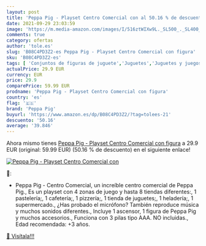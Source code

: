 ```yaml
---
layout: post
title: 'Peppa Pig - Playset Centro Comercial con al 50.16 % de descuento'
date: 2021-09-29 23:03:59
image: 'https://m.media-amazon.com/images/I/516ztWIXw9L._SL500_._SL400_.jpg'
comments: true
category: ofertas
author: 'tole.es'
slug: 'B08C4PD3Z2-es Peppa Pig - Playset Centro Comercial con figura'
sku: 'B08C4PD3Z2-es'
tags: [ 'Conjuntos de figuras de juguete','Juguetes','Juguetes y juegos','Muñecos y figuras','peppa','peppa pig','pig', ]
actualPrice: 29.9 EUR
currency: EUR
price: 29.9
comparePrice: 59.99 EUR
prodname: 'Peppa Pig - Playset Centro Comercial con figura'
country: 'es'
flag: '🇪🇸'
brand: 'Peppa Pig'
buyurl: 'https://www.amazon.es/dp/B08C4PD3Z2/?tag=tolees-21'
descuento: '50.16'
average: '39.846'
---
```


Ahora mismo tienes [Peppa Pig - Playset Centro Comercial con figura](https://www.amazon.es/dp/B08C4PD3Z2/?tag=tolees-21) a 29.9 EUR (original: 59.99 EUR) (50.16 %  de descuento) en el siguiente enlace!

[![Peppa Pig - Playset Centro Comercial con](https://m.media-amazon.com/images/I/516ztWIXw9L._SL500_._SL400_.jpg)](https://www.amazon.es/dp/B08C4PD3Z2/?tag=tolees-21)

🔎:

- Peppa Pig - Centro Comercial, un increíble centro comercial de Peppa Pig., Es un playset con 4 zonas de juego y hasta 8 tiendas diferentes:, 1 pastelería;, 1 cafetería;, 1 pizzería;, 1 tienda de juguetes;, 1 heladería;, 1 supermercado., ¿Has probado el micrófono? También reproduce música y muchos sonidos diferentes., Incluye 1 ascensor, 1 figura de Peppa Pig y muchos accesorios., Funciona con 3 pilas tipo AAA. NO incluidas., Edad recomendada: +3 años.

[🛒 Visítala!!!](https://www.amazon.es/dp/B08C4PD3Z2/?tag=tolees-21)
